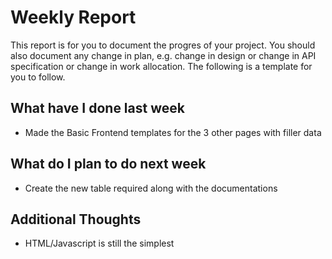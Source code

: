 # Weekly Report

This report is for you to document the progres of your project. You should also document any change in plan, e.g. change in design or change in API specification or change in work allocation. The following is a template for you to follow.

## What have I done last week

- Made the Basic Frontend templates for the 3 other pages with filler data

## What do I plan to do next week

- Create the new table required along with the documentations

## Additional Thoughts

- HTML/Javascript is still the simplest
